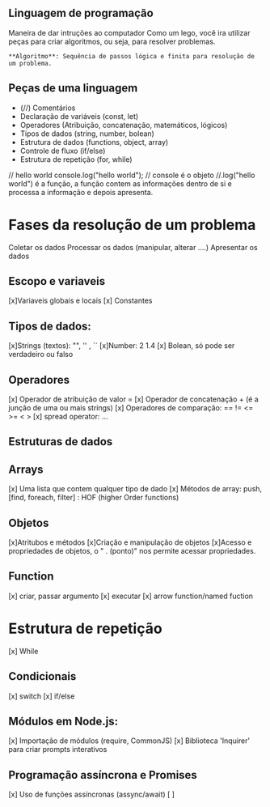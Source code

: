 ## Linguagem de programação

Maneira de dar intruções ao computador 
Como um lego, você ira utilizar peças para criar algoritmos, ou seja, para resolver problemas.

    **Algoritmo**: Sequência de passos lógica e finita para resolução de um problema.

## Peças de uma linguagem 

- (//) Comentários
- Declaração de variáveis (const, let)
- Operadores (Atribuição, concatenação, matemáticos, lógicos) 
- Tipos de dados (string, number, bolean)
- Estrutura de dados (functions, object, array)
- Controle de fluxo (if/else)
- Estrutura de repetição (for, while)

// hello world 
console.log("hello world");
// console é o objeto
//.log("hello world") é a função, a função contem as informações dentro de si e processa a informação e depois apresenta.

# Fases da resolução de um problema 

Coletar os dados
Processar os dados (manipular, alterar ....)
Apresentar os dados

## Escopo e variaveis 

[x]Variaveis globais e locais
[x] Constantes

## Tipos de dados:

[x]Strings (textos): "", '' , ``
[x]Number: 2 1.4
[x] Bolean, só pode ser verdadeiro ou falso 

## Operadores 

[x] Operador de atribuição de valor = 
[x] Operador de concatenação + (é a junção de uma ou mais strings)
[x] Operadores de comparação: == != <= >= < >
[x] spread operator: ... 

## Estruturas de dados


## Arrays

[x] Uma lista que contem qualquer tipo de dado
[x] Métodos de array: push, [find, foreach, filter] : HOF (higher Order functions)

## Objetos 


[x]Atritubos e métodos
[x]Criação e manipulação de objetos
[x]Acesso e propriedades de objetos, o " . (ponto)" nos permite acessar propriedades.

## Function 
[x] criar, passar argumento
[x] executar
[x] arrow function/named fuction 

# Estrutura de repetição 

 [x] While

 ## Condicionais

 [x] switch
 [x] if/else

 ## Módulos em Node.js:

 [x] Importação de módulos (require, CommonJS)
 [x] Biblioteca 'Inquirer' para criar prompts interativos

 ## Programação assíncrona e Promises

 [x] Uso de funções assíncronas (assync/await)
 [ ] 